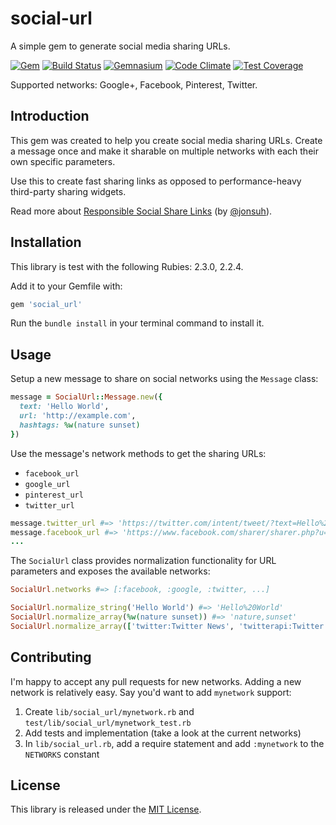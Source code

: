 # social-url

A simple gem to generate social media sharing URLs.

[![Gem](https://img.shields.io/gem/v/social-url.svg?style=flat-square)](http://rubygems.org/gems/social-url)
[![Build Status](https://img.shields.io/travis/richardvenneman/social-url/master.svg?style=flat-square)](https://travis-ci.org/richardvenneman/social-url)
[![Gemnasium](https://img.shields.io/gemnasium/richardvenneman/social-url.svg?style=flat-square)](https://gemnasium.com/richardvenneman/social-url)
[![Code Climate](https://img.shields.io/codeclimate/github/richardvenneman/social-url.svg?style=flat-square)](https://codeclimate.com/github/richardvenneman/social-url)
[![Test Coverage](https://img.shields.io/codeclimate/coverage/github/richardvenneman/social-url.svg?style=flat-square)](https://codeclimate.com/github/richardvenneman/social-url/coverage)

Supported networks: Google+, Facebook, Pinterest, Twitter.

## Introduction

This gem was created to help you create social media sharing URLs. Create a message once and make it sharable on multiple networks with each their own specific parameters.

Use this to create fast sharing links as opposed to performance-heavy third-party sharing widgets.

Read more about [Responsible Social Share Links](https://jonsuh.com/blog/social-share-links) (by [@jonsuh](https://github.com/jonsuh)).

## Installation

This library is test with the following Rubies: 2.3.0, 2.2.4.

Add it to your Gemfile with:

```ruby
gem 'social_url'
```

Run the `bundle install` in your terminal command to install it.

## Usage

Setup a new message to share on social networks using the `Message` class:

```ruby
message = SocialUrl::Message.new({
  text: 'Hello World',
  url: 'http://example.com',
  hashtags: %w(nature sunset)
})
```

Use the message's network methods to get the sharing URLs:

- `facebook_url`
- `google_url`
- `pinterest_url`
- `twitter_url`

```ruby
message.twitter_url #=> 'https://twitter.com/intent/tweet/?text=Hello%20World&url=http%3A%2F%2Fexample.com&hashtags=nature,sunset'
message.facebook_url #=> 'https://www.facebook.com/sharer/sharer.php?u=http%3A%2F%2Fexample.com'
...
```

The `SocialUrl` class provides normalization functionality for URL parameters and exposes the available networks:

```ruby
SocialUrl.networks #=> [:facebook, :google, :twitter, ...]

SocialUrl.normalize_string('Hello World') #=> 'Hello%20World'
SocialUrl.normalize_array(%w(nature sunset)) #=> 'nature,sunset'
SocialUrl.normalize_array(['twitter:Twitter News', 'twitterapi:Twitter API News']) #=> 'twitter%3ATwitter%20News,twitterapi%3ATwitter%20API%20News'
```

## Contributing

I'm happy to accept any pull requests for new networks. Adding a new network is relatively easy. Say you'd want to add `mynetwork` support:

1. Create `lib/social_url/mynetwork.rb` and `test/lib/social_url/mynetwork_test.rb`
2. Add tests and implementation (take a look at the current networks)
3. In `lib/social_url.rb`, add a require statement and add `:mynetwork` to the `NETWORKS` constant

## License

This library is released under the [MIT License](http://www.opensource.org/licenses/MIT).
